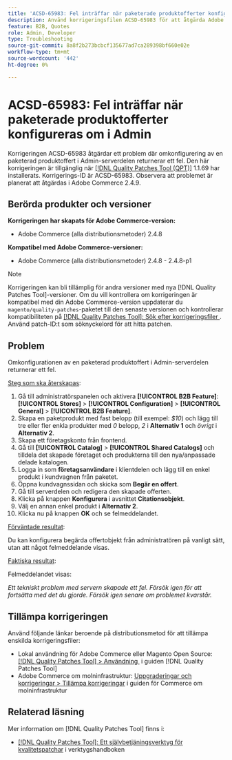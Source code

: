 ```yaml
---
title: 'ACSD-65983: Fel inträffar när paketerade produktofferter konfigureras om i Admin'
description: Använd korrigeringsfilen ACSD-65983 för att åtgärda Adobe Commerce-problemet där ett fel uppstår när du försöker konfigurera en paketprodukt på skärmen [!UICONTROL Sales] > [!UICONTROL Quotes] > [!UICONTROL Edit] på serverdelen.
feature: B2B, Quotes
role: Admin, Developer
type: Troubleshooting
source-git-commit: 8a8f2b273bcbcf135677ad7ca289398bf660e02e
workflow-type: tm+mt
source-wordcount: '442'
ht-degree: 0%

---
```



# ACSD-65983: Fel inträffar när paketerade produktofferter konfigureras om i Admin

Korrigeringen ACSD-65983 åtgärdar ett problem där omkonfigurering av en paketerad produktoffert i Admin-serverdelen returnerar ett fel. Den här korrigeringen är tillgänglig när [[!DNL Quality Patches Tool (QPT)]](/help/tools/quality-patches-tool/quality-patches-tool-to-self-serve-quality-patches.md) 1.1.69 har installerats. Korrigerings-ID är ACSD-65983. Observera att problemet är planerat att åtgärdas i Adobe Commerce 2.4.9.

## Berörda produkter och versioner

**Korrigeringen har skapats för Adobe Commerce-version:**

* Adobe Commerce (alla distributionsmetoder) 2.4.8

**Kompatibel med Adobe Commerce-versioner:**

* Adobe Commerce (alla distributionsmetoder) 2.4.8 - 2.4.8-p1

>[!NOTE]
>
>Korrigeringen kan bli tillämplig för andra versioner med nya [!DNL Quality Patches Tool]-versioner. Om du vill kontrollera om korrigeringen är kompatibel med din Adobe Commerce-version uppdaterar du `magento/quality-patches`-paketet till den senaste versionen och kontrollerar kompatibiliteten på [[!DNL Quality Patches Tool]: Sök efter korrigeringsfiler &#x200B;](https://experienceleague.adobe.com/tools/commerce-quality-patches/index.html?lang=sv-SE). Använd patch-ID:t som söknyckelord för att hitta patchen.

## Problem

Omkonfigurationen av en paketerad produktoffert i Admin-serverdelen returnerar ett fel.

<u>Steg som ska återskapas</u>:

1. Gå till administratörspanelen och aktivera **[!UICONTROL B2B Feature]**: **[!UICONTROL Stores]** > **[!UICONTROL Configuration]** > **[!UICONTROL General]** > **[!UICONTROL B2B Feature]**.
1. Skapa en paketprodukt med fast belopp (till exempel: *$10*) och lägg till tre eller fler enkla produkter med *0* belopp, *2* i **Alternativ 1** och *övrigt* i **Alternativ 2**.
1. Skapa ett företagskonto från frontend.
1. Gå till **[!UICONTROL Catalog]** > **[!UICONTROL Shared Catalogs]** och tilldela det skapade företaget och produkterna till den nya/anpassade delade katalogen.
1. Logga in som **företagsanvändare** i klientdelen och lägg till en enkel produkt i kundvagnen från paketet.
1. Öppna kundvagnssidan och skicka som **Begär en offert**.
1. Gå till serverdelen och redigera den skapade offerten.
1. Klicka på knappen **Konfigurera** i avsnittet **Citationsobjekt**.
1. Välj en annan enkel produkt i **Alternativ 2**.
1. Klicka nu på knappen **OK** och se felmeddelandet.

<u>Förväntade resultat</u>:

Du kan konfigurera begärda offertobjekt från administratören på vanligt sätt, utan att något felmeddelande visas.

<u>Faktiska resultat</u>:

Felmeddelandet visas:

*Ett tekniskt problem med servern skapade ett fel. Försök igen för att fortsätta med det du gjorde. Försök igen senare om problemet kvarstår.*

## Tillämpa korrigeringen

Använd följande länkar beroende på distributionsmetod för att tillämpa enskilda korrigeringsfiler:

* Lokal användning för Adobe Commerce eller Magento Open Source: [[!DNL Quality Patches Tool] > Användning &#x200B;](/help/tools/quality-patches-tool/usage.md) i guiden [!DNL Quality Patches Tool]
* Adobe Commerce om molninfrastruktur: [Uppgraderingar och korrigeringar > Tillämpa korrigeringar](https://experienceleague.adobe.com/docs/commerce-cloud-service/user-guide/develop/upgrade/apply-patches.html?lang=sv-SE) i guiden för Commerce om molninfrastruktur

## Relaterad läsning

Mer information om [!DNL Quality Patches Tool] finns i:

* [[!DNL Quality Patches Tool]: Ett självbetjäningsverktyg för kvalitetspatchar](/help/tools/quality-patches-tool/quality-patches-tool-to-self-serve-quality-patches.md) i verktygshandboken
